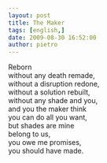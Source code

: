 ```yaml
---
layout: post
title: The Maker
tags: [english,]
date: 2009-08-30 16:52:00
author: pietro
---
```

Reborn<br/>without any death remade,<br/>without a disruption redone,<br/>without a solution rebuilt,<br/>without any shade and you,<br/>and you the maker think<br/>you can do all you want,<br/>but shades are mine<br/>belong to us,<br/>you owe me promises,<br/>you should have made.
